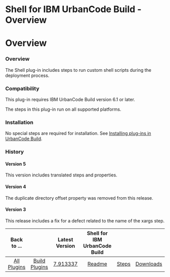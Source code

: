 
Shell for IBM UrbanCode Build - Overview
========================================

# Overview


### Overview




The Shell plug-in includes steps to run custom shell scripts during the deployment process.

### Compatibility

This plug-in requires IBM UrbanCode Build version 6.1 or later.

The steps in this plug-in run on all supported platforms.

### Installation

No special steps are required for installation. See [Installing plug-ins in UrbanCode Build](http://www-01.ibm.com/support/knowledgecenter/#!/SS8NMD_6.1.2/com.ibm.ucbuild.doc/topics/plugin_ch.html "Installing plug-ins in UrbanCode Build").

### History

#### Version 5

This version includes translated steps and properties.

#### Version 4

The duplicate directory offset property was removed from this release.

#### Version 3

This release includes a fix for a defect related to the name of the xargs step.


|Back to ...||Latest Version|Shell for IBM UrbanCode Build |||
| :---: | :---: | :---: | :---: | :---: | :---: |
|[All Plugins](../../index.md)|[Build Plugins](../README.md)|[7.913337](https://raw.githubusercontent.com/UrbanCode/IBM-UCB-PLUGINS/main/files/Shell/Shell-7.913337.zip)|[Readme](README.md)|[Steps](steps.md)|[Downloads](downloads.md)|
